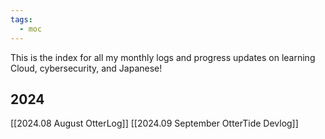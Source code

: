 ```yaml
---
tags:
  - moc
---
```

This is the index for all my monthly logs and progress updates on learning Cloud, cybersecurity, and Japanese!
## 2024
[[2024.08 August OtterLog]]
[[2024.09 September OtterTide Devlog]]